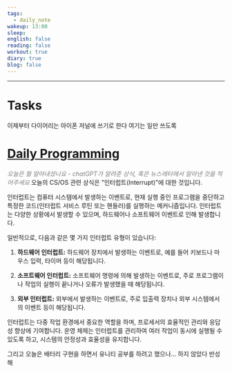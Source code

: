 ```yaml
---
tags:
  - daily_note
wakeup: 13:00
sleep: 
english: false
reading: false
workout: true
diary: true
blog: false
---
```

---

# Tasks


이제부터 다이어리는 아이폰 저널에 쓰기로 한다 여기는 일만 쓰도록
# [Daily Programming](https://chat.openai.com/c/b5ec57ca-f2fd-4969-8412-031c4339a2f7)
<font color="#7f7f7f">*오늘은 뭘 알아내셨나요 - chatGPT가 알려준 상식, 혹은 뉴스레터에서 알아낸 것을 적어주세요*</font>
오늘의 CS/OS 관련 상식은 "인터럽트(Interrupt)"에 대한 것입니다.

인터럽트는 컴퓨터 시스템에서 발생하는 이벤트로, 현재 실행 중인 프로그램을 중단하고 특정한 코드(인터럽트 서비스 루틴 또는 핸들러)를 실행하는 메커니즘입니다. 인터럽트는 다양한 상황에서 발생할 수 있으며, 하드웨어나 소프트웨어 이벤트로 인해 발생합니다.

일반적으로, 다음과 같은 몇 가지 인터럽트 유형이 있습니다:

1. **하드웨어 인터럽트:** 하드웨어 장치에서 발생하는 이벤트로, 예를 들어 키보드나 마우스 입력, 타이머 등이 해당됩니다.

2. **소프트웨어 인터럽트:** 소프트웨어 명령에 의해 발생하는 이벤트로, 주로 프로그램이나 작업의 실행이 끝나거나 오류가 발생했을 때 해당됩니다.

3. **외부 인터럽트:** 외부에서 발생하는 이벤트로, 주로 입출력 장치나 외부 시스템에서의 이벤트 등이 해당됩니다.

인터럽트는 다중 작업 환경에서 중요한 역할을 하며, 프로세서의 효율적인 관리와 응답성 향상에 기여합니다. 운영 체제는 인터럽트를 관리하여 여러 작업이 동시에 실행될 수 있도록 하고, 시스템의 안정성과 효율성을 유지합니다.

그리고 오늘은 배터리 구현을 하면서 유니티 공부를 하려고 했으나... 하지 않았다 반성해